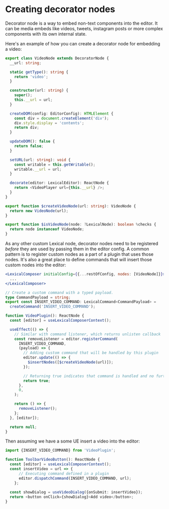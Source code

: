 # Creating decorator nodes

Decorator node is a way to embed non-text components into the editor. It can be media embeds like videos, tweets, instagram posts or more complex components with its own internal state.

Here's an example of how you can create a decorator node for embedding a video:

```ts
export class VideoNode extends DecoratorNode {
  __url: string;

  static getType(): string {
    return 'video';
  }

  constructor(url: string) {
    super();
    this.__url = url;
  }

  createDOM(config: EditorConfig): HTMLElement {
    const div = document.createElement('div');
    div.style.display = 'contents';
    return div;
  }

  updateDOM(): false {
    return false;
  }

  setURL(url: string): void {
    const writable = this.getWritable();
    writable.__url = url;
  }

  decorate(editor: LexicalEditor): ReactNode {
    return <VideoPlayer url={this.__url} />;
  }
}

export function $createVideoNode(url: string): VideoNode {
  return new VideoNode(url);
}

export function $isVideoNode(node: ?LexicalNode): boolean %checks {
  return node instanceof VideoNode;
}
```

As any other custom Lexical node, decorator nodes need to be registered _before_ they are used by passing them in the editor config. A common pattern is to register custom nodes as a part of a plugin that uses those nodes. It's also a great place to define commands that will insert those custom nodes into the editor:

```jsx
<LexicalComposer initialConfig={{...restOfConfig, nodes: [VideoNode]}}>
  ...
</LexicalComposer>
```

```ts
// Create a custom command with a typed payload.
type CommandPayload = string;
export const INSERT_VIDEO_COMMAND: LexicalCommand<CommandPayload> =
  createCommand('INSERT_VIDEO_COMMAND');

function VideoPlugin(): ReactNode {
  const [editor] = useLexicalComposerContext();

  useEffect(() => {
    // Similar with command listener, which returns unlisten callback
    const removeListener = editor.registerCommand(
      INSERT_VIDEO_COMMAND,
      (payload) => {
        // Adding custom command that will be handled by this plugin
        editor.update(() => {
          $insertNodes([$createVideoNode(url)]);
        });

        // Returning true indicates that command is handled and no further propagation is required
        return true;
      },
      0,
    );

    return () => {
      removeListener();
    };
  }, [editor]);

  return null;
}
```

Then assuming we have a some UE insert a video into the editor:

```ts
import {INSERT_VIDEO_COMMAND} from 'VideoPlugin';

function ToolbarVideoButton(): ReactNode {
  const [editor] = useLexicalComposerContext();
  const insertVideo = url => {
      // Executing command defined in a plugin
      editor.dispatchCommand(INSERT_VIDEO_COMMAND, url);
    };
   
  const showDialog = useVideoDialog({onSubmit: insertVideo});
  return <button onClick={showDialog}>Add video</button>;
}
```
